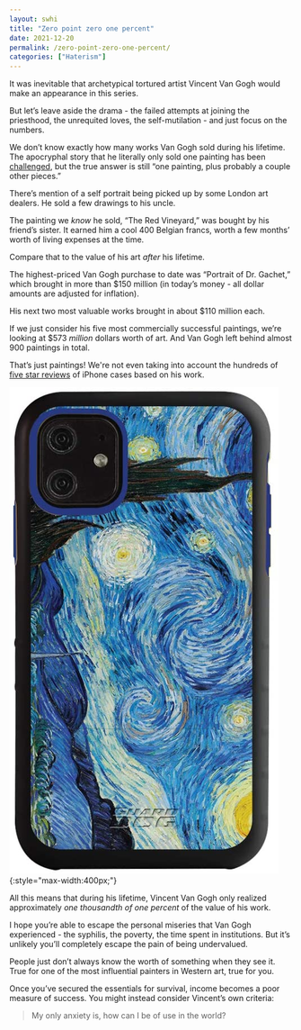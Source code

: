```yaml
---
layout: swhi
title: "Zero point zero one percent"
date: 2021-12-20
permalink: /zero-point-zero-one-percent/
categories: ["Haterism"]
---
```


It was inevitable that archetypical tortured artist Vincent Van Gogh would make an appearance in this series.

But let’s leave aside the drama - the failed attempts at joining the priesthood, the unrequited loves, the self-mutilation - and just focus on the numbers.

We don’t know exactly how many works Van Gogh sold during his lifetime. The apocryphal story that he literally only sold one painting has been [challenged](https://www.baltimoresun.com/news/bs-xpm-1998-10-25-1998298006-story.html), but the true answer is still “one painting, plus probably a couple other pieces.”

There’s mention of a self portrait being picked up by some London art dealers. He sold a few drawings to his uncle.

The painting we _know_ he sold, “The Red Vineyard,” was bought by his friend’s sister. It earned him a cool 400 Belgian francs, worth a few months’ worth of living expenses at the time.

Compare that to the value of his art _after_ his lifetime.

The highest-priced Van Gogh purchase to date was “Portrait of Dr. Gachet,” which brought in more than $150 million (in today’s money - all dollar amounts are adjusted for inflation).

His next two most valuable works brought in about $110 million each.

If we just consider his five most commercially successful paintings, we’re looking at $573 _million_ dollars worth of art. And Van Gogh left behind almost 900 paintings in total.

That’s just paintings! We're not even taking into account the hundreds of [five star reviews](https://www.amazon.com/s?k=van+gogh+phone+case&rh=n%3A2335752011%2Cp_72%3A2491149011&dc&qid=1640007492&rnid=2491147011&ref=sr_nr_p_72_1) of iPhone cases based on his work.

!["Starry Night" iPhone case](/images/van-gogh-iphone-case.jpg){:style="max-width:400px;"}

All this means that during his lifetime, Vincent Van Gogh only realized approximately _one thousandth of one percent_ of the value of his work.

I hope you’re able to escape the personal miseries that Van Gogh experienced - the syphilis, the poverty, the time spent in institutions. But it’s unlikely you’ll completely escape the pain of being undervalued.

People just don’t always know the worth of something when they see it. True for one of the most influential painters in Western art, true for you.

Once you’ve secured the essentials for survival, income becomes a poor measure of success. You might instead consider Vincent’s own criteria:

> My only anxiety is, how can I be of use in the world?

